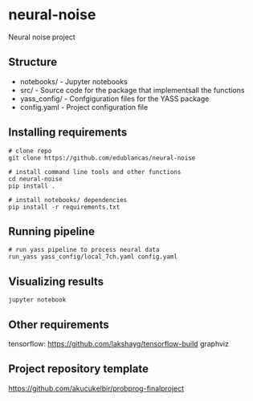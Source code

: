 # neural-noise

Neural noise project

## Structure

* notebooks/ - Jupyter notebooks
* src/ - Source code for the package that implementsall the functions
* yass_config/ - Confgiguration files for the YASS package
* config.yaml - Project configuration file

## Installing requirements

```shell
# clone repo
git clone https://github.com/edublancas/neural-noise

# install command line tools and other functions
cd neural-noise
pip install .

# install notebooks/ dependencies
pip install -r requirements.txt
```

## Running pipeline

```shell
# run yass pipeline to process neural data
run_yass yass_config/local_7ch.yaml config.yaml
```


## Visualizing results

```shell
jupyter notebook
```


## Other requirements

tensorflow: https://github.com/lakshayg/tensorflow-build
graphviz

## Project repository template

https://github.com/akucukelbir/probprog-finalproject
